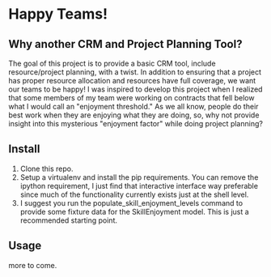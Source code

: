 # Happy Teams!
## Why another CRM and Project Planning Tool?
The goal of this project is to provide a basic CRM tool, include resource/project planning, with a twist.  In addition to ensuring that a project has proper resource allocation and resources have full coverage, we want our teams to be happy!  I was inspired to develop this project when I realized that some members of my team were working on contracts that fell below what I would call an "enjoyment threshold."  As we all know, people do their best work when they are enjoying what they are doing, so, why not provide insight into this mysterious "enjoyment factor" while doing project planning?

## Install
1. Clone this repo.
2. Setup a virtualenv and install the pip requirements.  You can remove the ipython requirement, I just find that interactive interface way preferable since much of the functionality currently exists just at the shell level.
3. I suggest you run the populate_skill_enjoyment_levels command to provide some fixture data for the SkillEnjoyment model.  This is just a recommended starting point.

## Usage
more to come.
